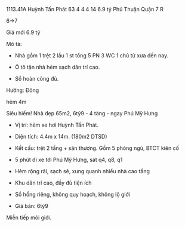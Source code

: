 1113.41A Huỳnh Tấn Phát 63 4 4.4 14 6.9 tỷ Phú Thuận Quận 7 R

6->7

Giá mới 6.9 tỷ

Mô tả: 

+ Nhà gồm 1 trệt 2 lầu 1 st tổng 5 PN 3 WC 1 chủ từ xưa đến nay.

+ Ô tô tận nhà hẻm sạch dân trí cao.

+ Sổ hoàn công đủ.

Hướng: Đông

hẻm 4m



Siêu hiếm! Nhà đẹp 65m2, 6tỷ9  - 4 tàng - ngay Phú Mỹ Hưng


+ Vị trí: hẻm xe hơi Huỳnh Tấn Phát.

+ Diện tích: 4.4m x 14m. (180m2 DTSD)

+ Kết cấu: trệt 2 tầng + sân thượng. Gồm 5 phòng ngủ, BTCT kiên cố

+ 5 phút đi xe tới Phú Mỹ Hưng, sát q4, q8, q1

+ Hẻm rộng rãi, sạch sẽ, xung quanh nhiều nhà cao tầng

+ Khu dân trí cao, đầy đủ tiện ích

+ Sổ hồng riêng, không quy hoạch, không lộ giới

+ Giá bán: 6tỷ9 

Miễn tiếp môi giới.